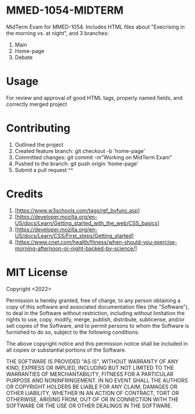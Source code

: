 # MMED-1054-MIDTERM
MidTerm Exam for MMED-1054. Includes HTML files about "Execrising in the morning vs. at night", and 3 branches: 
1) Main
2) Home-page
3) Debate


# Usage
For review and approval of good HTML tags, properly named fields, and correctly merged project

# Contributing
1) Outlined the project
2) Created feature branch: git checkout -b 'home-page'
3) Committed changes: git commit -m"Working on MidTerm Exam"
4) Pushed to the branch: git push origin 'home-page'
5) Submit a pull request ^^

# Credits
1) [https://www.w3schools.com/tags/ref_byfunc.asp]
2) [https://developer.mozilla.org/en-US/docs/Learn/Getting_started_with_the_web/CSS_basics]
3) [https://developer.mozilla.org/en-US/docs/Learn/CSS/First_steps/Getting_started]
4) [https://www.cnet.com/health/fitness/when-should-you-exercise-morning-afternoon-or-night-backed-by-science/]

# MIT License
Copyright <2022> <COPYRIGHT Melanie Melara>

Permission is hereby granted, free of charge, to any person obtaining a copy of this software and associated documentation files (the "Software"), to deal in the Software without restriction, including without limitation the rights to use, copy, modify, merge, publish, distribute, sublicense, and/or sell copies of the Software, and to permit persons to whom the Software is furnished to do so, subject to the following conditions:

The above copyright notice and this permission notice shall be included in all copies or substantial portions of the Software.

THE SOFTWARE IS PROVIDED "AS IS", WITHOUT WARRANTY OF ANY KIND, EXPRESS OR IMPLIED, INCLUDING BUT NOT LIMITED TO THE WARRANTIES OF MERCHANTABILITY, FITNESS FOR A PARTICULAR PURPOSE AND NONINFRINGEMENT. IN NO EVENT SHALL THE AUTHORS OR COPYRIGHT HOLDERS BE LIABLE FOR ANY CLAIM, DAMAGES OR OTHER LIABILITY, WHETHER IN AN ACTION OF CONTRACT, TORT OR OTHERWISE, ARISING FROM, OUT OF OR IN CONNECTION WITH THE SOFTWARE OR THE USE OR OTHER DEALINGS IN THE SOFTWARE.

